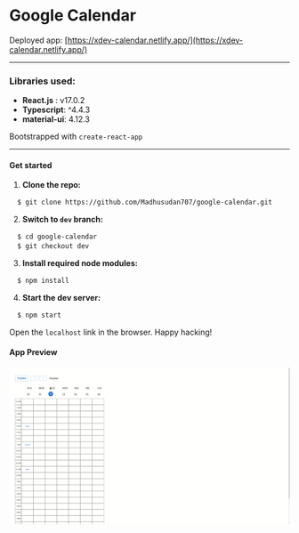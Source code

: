 # Google Calendar

Deployed app: [https://xdev-calendar.netlify.app/](https://xdev-calendar.netlify.app/)    
    
-----
### Libraries used: 
- **React.js** : v17.0.2
- **Typescript**: ^4.4.3
- **material-ui**: 4.12.3

Bootstrapped with `create-react-app`

---
#### Get started

1. **Clone the repo:**
```bash
  $ git clone https://github.com/Madhusudan707/google-calendar.git
```
2. **Switch to `dev` branch:**
```bash
  $ cd google-calendar
  $ git checkout dev
```
3. **Install required node modules:**
```bash
  $ npm install
```
4. **Start the dev server:**
```bash
  $ npm start
```
Open the `localhost` link in the browser.
Happy hacking!       

#### App Preview     

![product](preview.gif)


